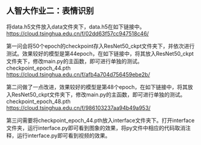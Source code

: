 ## 人智大作业二：表情识别
将data.h5文件放入data文件夹下，data.h5在如下链接中。
https://cloud.tsinghua.edu.cn/f/02dd63f57cc947518c46/

第一问会将50个epoch的checkpoint存入ResNet50_ckpt文件夹下，并依次进行测试。效果较好的模型是第44epoch，在如下链接中，将其放入ResNet50_ckpt文件夹下，修改main.py的主函数，即可进行单独的测试。
checkpoint_epoch_44.pth
https://cloud.tsinghua.edu.cn/f/afb4a704d756459ebe2b/

第二问做了一点改进，效果较好的模型是第48个epoch，在如下链接中，将其放入ResNet50_ckpt文件夹下，修改main.py的主函数，即可进行单独的测试。
checkpoint_epoch_48.pth
https://cloud.tsinghua.edu.cn/f/986103237aa94b49a953/

第三问需要将checkpoint_epoch_44.pth放入interface文件夹下。打开interface文件夹，运行interface.py即可看到图象的效果，将py文件中相应的代码取消注释，运行interface.py即可看到视频的效果。
